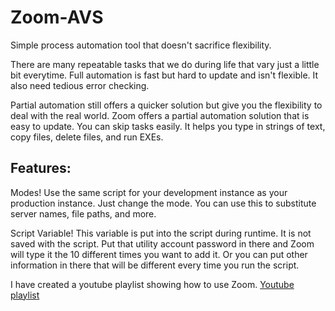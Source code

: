 Zoom-AVS
========

Simple process automation tool that doesn't sacrifice flexibility.

There are many repeatable tasks that we do during life that vary just a little bit everytime.  Full automation is fast but hard to update and isn't flexible. It also need tedious error checking.

Partial automation still offers a quicker solution but give you the flexibility to deal with the real world.  Zoom offers a partial automation solution that is easy to update. You can skip tasks easily. It helps you type in strings of text, copy files, delete files, and run EXEs. 

Features:
----------

Modes!
Use the same script for your development instance as your production instance. Just change the mode. You can use this to substitute server names, file paths, and more. 

Script Variable!
This variable is put into the script during runtime. It is not saved with the script. Put that utility account password in there and Zoom will type it the 10 different times you want to add it. Or you can put other information in there that will be different every time you run the script.


I have created a youtube playlist showing how to use Zoom.
[Youtube playlist](https://www.youtube.com/playlist?list=PLJ99gvJC3imDHEegQFnUt2AAq4yS6oo-C)
